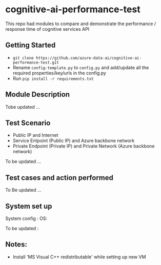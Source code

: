 # cognitive-ai-performance-test
This repo had modules to compare and demonstrate the performance / response time of cognitive services API

## Getting Started
* ```git clone https://github.com/azure-data-ai/cognitive-ai-performance-test.git ```
* Rename ```config-template.py``` to ```config.py``` and add/update all the required properties/key/urls in the config.py
* Run ```pip install -r requirements.txt```

## Module Description
  Tobe updated ...

## Test Scenario
* Public IP and Internet
* Service Entpoint (Public IP) and Azure backbone network
* Private Endpoint (Private IP) and Private Network (Azure backbone network)

 To be updated ...

## Test cases and action performed
   To Be updated ...

## System set up
System config :
OS:

  To be updated :

## Notes:
* Install 'MS Visual C++ redistributable' while setting up new VM
